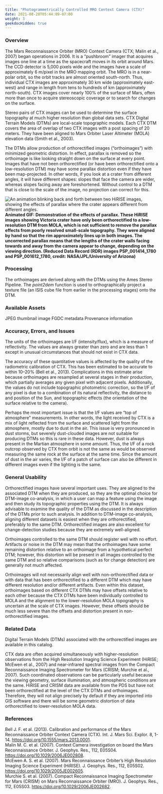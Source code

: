 ```yaml
---
title: "Photogrammetrically Controlled MRO Context Camera (CTX)"
date: 2021-08-28T05:44:09-07:00
weight: 3
geekdocHidden: true
---
```


### Overview
The Mars Reconnaissance Orbiter (MRO) Context Camera (CTX; Malin et al., 2007) began operations in 2006. It is a “pushbroom” imager that acquires images one line at a time as the spacecraft moves in its orbit around Mars. The CCD detector is 5,000 pixels wide and the images have a scale of approximately 6 m/pixel in the MRO mapping orbit. The MRO is in a near-polar orbit, so the orbit tracks are almost oriented south-north. Thus, individual CTX images are approximately 30 km wide (approximately east-west) and range in length from tens to hundreds of km (approximately north-south). CTX images cover nearly 100% of the surface of Mars, often more than once to acquire stereoscopic coverage or to search for changes on the surface. 
  
Stereo pairs of CTX images can be used to determine the surface topography at much higher resolution than global data sets. CTX Digital Terrain Models (DTMs) are local-scale topographic models. Each CTX DTM covers the area of overlap of two CTX images with a post spacing of 20 meters. They have been aligned to Mars Orbiter Laser Altimeter (MOLA) elevation data (Smith et al., 2003).  
 
The DTMs allow production of orthorectified images (“orthoimages”) with minimized geometric distortion. In effect, parallax is removed so the orthoimage is like looking straight down on the surface at every point. Images that have not been orthorectified (or have been orthorectified onto a low-resolution DTM) may have some parallax distortion even if they have been map-projected. In other words, if you look at a crater from different angles, it will have different shapes: slopes that face the camera are wider, whereas slopes facing away are foreshortened. Without control to a DTM that is close to the scale of the image, no projection can correct for this.  
 
 ![An animation blinking back and forth between two HiRISE images, showing the effects of parallax where the crater appears different from different angles.](https://code.chs.usgs.gov/asc/arc_docs/-/tree/main/static/images/data/mars/ctx/HiRISE_parallax.gif)  
**Animated GIF: Demonstration of the effects of parallax. These HiRISE images showing Victoria crater have only been orthorectified to a low-resolution DTM from MOLA, which is not sufficient to remove the parallax effects from poorly resolved small-scale topography. They were aligned by hand so that the rim approximately lines up in both images. The uncorrected parallax means that the lengths of the crater walls facing towards and away from the camera appear to change, depending on the viewing direction. (Reduced Data Record (RDR) images PSP_001414_1780 and PSP_001612_1780, credit: NASA/JPL/University of Arizona)** 

### Processing
The orthoimages are derived along with the DTMs using the Ames Stereo Pipeline. The _point2dem_ function is used to orthographically project a texture file (an ISIS cube file from earlier in the processing stages) onto the DTM.  

### Available Assets
JPEG thumbnail image 
FGDC metadata 
Provenance information

### Accuracy, Errors, and Issues
The units of the orthoimages are I/F (intensity/flux), which is a measure of reflectivity. The values are always greater than zero and are less than 1 except in unusual circumstances that should not exist in CTX data. 
 
The accuracy of these quantitative values is affected by the quality of the radiometric calibration of CTX. This has been estimated to be accurate to within 10–20% (Bell et al., 2013).  Complications in this estimate arise because orthoimages are resampled at several stages in their production, which partially averages any given pixel with adjacent pixels. Additionally, the values do not include topographic photometric correction, so the I/F of any pixel is due to a combination of its natural reflectivity, the distance to and position of the Sun, and topographic effects (the orientation of the surface relative to the camera).  
 
Perhaps the most important issue is that the I/F values are “top of atmosphere” measurements. In other words, the light received by CTX is a mix of light reflected from the surface and scattered light from the atmosphere, mostly due to dust in the air. This issue is very pronounced in dust storms, but severely dust-clouded images are not suitable for producing DTMs so this is rare in these data. However, dust is always present in the Martian atmosphere in some amount. Thus, the I/F of a rock outcrop observed by CTX from orbit is not the same as would be observed measuring the same rock at the surface at the same time. Since the amount of dust in the air varies, the I/F of a patch of surface can also be different in different images even if the lighting is the same.  

### General Usability
Orthorectified images have several important uses. They are aligned to the associated DTM when they are produced, so they are the optimal choice for DTM-image co-analysis, in which a user can map a feature using the image and then study its topographic properties using the DTM. It is always advisable to examine the quality of the DTM as discussed in the description of the DTMs prior to such analysis. In addition to DTM-image co-analysis, aligning different datasets is easiest when they are orthorectified, preferably to the same DTM. Orthorectified images are also excellent for change-detection studies because they are extremely well-aligned.  
 
Orthoimages controlled to the same DTM should register well with no effort. Artifacts or noise in the DTM may mean that the orthoimages have some remaining distortion relative to an orthoimage from a hypothetical perfect DTM; however, this distortion will be present in all images controlled to the same DTM and so relative comparisons (such as for change detection) are generally not much affected.  
 
Orthoimages will not necessarily align well with non-orthorectified data or with data that has been orthorectified to a different DTM which may have different resolution and/or different artifacts. Even within this dataset, orthoimages based on different CTX DTMs may have offsets relative to each other because the CTX DTMs have been individually controlled to MOLA and the alignment to the lower-resolution MOLA topography is uncertain at the scale of CTX images. However, these offsets should be much less severe than the offsets and distortion present in non-orthorectified images.  

### Related Data
Digital Terrain Models (DTMs) associated with the orthorectified images are available in this catalog.  
 
CTX data are often acquired simultaneously with higher-resolution observations from the High Resolution Imaging Science Experiment (HiRISE; McEwen et al., 2007) and near-infrared spectral images from the Compact Reconnaissance Imaging Spectrometer for Mars (CRISM; Murchie et al., 2007). Such coordinated observations can be particularly useful because the viewing geometry, surface illumination, and atmospheric conditions are the same. HiRISE and CRISM data are available from the PDS but have not been orthorectified at the level of the CTX DTMs and orthoimages. Therefore, they will not align precisely by default if they are imported into GIS software and there will be some geometric distortion of data orthorectified to lower-resolution MOLA data. 

### References
Bell J. F. et al. (2013). Calibration and performance of the Mars Reconnaissance Orbiter Context Camera (CTX). Int. J. Mars Sci. Explor. 8, 1-14. https://doi.org/10.1555/mars.2013.0001.  
Malin M. C. et al. (2007). Context Camera investigation on board the Mars Reconnaissance Orbiter. J. Geophys. Res., 112, E05S04. https://doi.org/10.1029/2006JE002808.  
McEwen A. S. et al. (2007). Mars Reconnaissance Orbiter’s High Resolution Imaging Science Experiment (HiRISE). J. Geophys. Res., 112, E05S02. https://doi.org/10.1029/2005JE002605.  
Murchie S. et al. (2007). Compact Reconnaissance Imaging Spectrometer for Mars (CRISM) on Mars Reconnaissance Orbiter (MRO). J. Geophys. Res., 112, E05S03. https://doi.org/10.1029/2006JE002682. 
